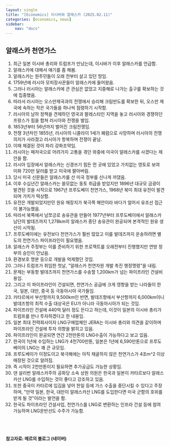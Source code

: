 ```yaml
---
layout: single
title: "[Economics] 이시바와 알래스카 (2025.02.11)"
categories: [economics, news]
sidebar:
    nav: "docs"
---
```


## 알래스카 천연가스
1. 최근 일본 이시바 총리와 트럼프가 만났는데, 이시바가 이후 알래스카를 언급함.
1. 알래스카에 대해서 얘기를 좀 해봄.
1. 알래스카는 원주민들이 오래 전부터 살고 있던 땅임.
1. 1759년에 러시아 모피장사꾼들이 알래스카에 들어왔음.
1. 그러나 러시아는 알래스카에 큰 관심은 없었고 지중해로 나가는 출구를 확보하는 것에 집중했음.
1. 따라서 러시아는 오스만제국과의 전쟁에서 승리해 크림반도를 확보한 뒤, 오스만 제국에 속하는 작은 국가들을 하나씩 점령하기 시작함.
1. 러시아의 남하 정책을 견제하던 영국과 팔레스타인 지역을 놓고 러시아와 경쟁하던 프랑스가 힘을 합쳐 러시아와 전쟁을 벌임.
1. 1853년부터 56년까지 벌어진 크림전쟁임.
1. 전쟁 3년차인 1855년, 러시아의 니콜라이 1세가 폐렴으로 사망하며 러시아의 전쟁의지가 사라졌고 러시아가 항복하며 전쟁이 끝남.
1. 이때 체결된 것이 파리 강화조약임.
1. 러시아는 패저국으로 어려가지 고통을 겪던 와중에 미국이 알래스카를 사겠다는 제안을 함.
1. 러시아 입장에서 알래스카는 신경쓰기 힘든 먼 곳에 있었고 가치없는 영토로 보여 미화 720만 달러를 받고 미국에 팔아버림.
1. 당시 미국 신문들은 알래스카를 산 미국 정부를 신나게 까댔음.
1. 이후 수십년간 알래스카는 쓸모없는 동토 취급을 받았지만 1896년 대규모 금광이 발견된 것을 시작으로 1967년 프루도베이 천연가스, 1968년 북미 최대 유전이 발견되며 가치가 떡상함.
1. 유전은 개발되었지만민 원유 매장지가 북극쪽 해안이라 바다가 얼어서 유조선 접근이 불가능했음.
1. 따라서 북쪽에서 남쪼긍로 송유관을 만들어 1977년부터 프루도베이에서 알래스카 남단의 발데즈까지 1,278km의 알래스카 종단 송유관이 완공되며 본격적인 원유 생산이 시작됨.
1. 프루도베이에는 유전보다 천연가스가 훨씬 많았고 이를 발데즈까지 운송하려면 별도의 천연가스 파이프라인이 필요했음.
1. 알래스카 주정부는 이를 준비하기 위한 프로젝트를 오래전부터 진행했지만 연방 정부의 승인이 안났음.
1. 환경보호 명분 등으로 개발을 억제했던 것임.
1. 그러나 트럼프가 취임한 첫날, "알래스카 천연자원 개발 촉진 행정명령"을 내림.
1. 문제는 부동항 발데즈까지 천연가스를 수송할 1,200km가 넘는 파이프라인 건설비용임.
1. 그리고 이 파이프라인이 건설되면, 천연가스 공급에 크게 영향을 받는 나라들이 한국, 일본, 대만, 중국 등 극동아시아 국가들임.
1. 카타르에서 부산항까지 9,500km인 반면, 발데즈항에서 부산항까지 6,000km이니 발데즈항의 최적 수출 대상국은 EU가 아니라 극동아시아가 되는 것임.
1. 파이프라인 건설에 440억 달러 정도 든다고 하는데, 이것이 일본의 이시바 총리가 트럼프를 만나 투자하겠다고 한 내용임.
1. 일본 최대 전력회사이자 LNG구매업체인 JERA는 이시바 총리와 의견을 같이하며 파이프라인 건설에 투자 의향을 밝히고 있음.
1. 파이프라인이 완공되면 연간 2천만톤의 LNG수출이 가능하다고 보고 있음.
1. 한국이 1년에 수입하는 LNG가 4천700만톤, 일본은 1년에 6,590만톤으로 프루도베이의 LNG는 꽤 큰 규모임.
1. 프루도베이가 이정도이고 북극해에는 아직 채굴하지 않은 천연가스가 4조m^2 이상 매장된 것으로 알려짐.
1. 즉 시작이 2천만톤이지 필요하면 추가공급도 가능한 상황임.
1. 댄 설리번 알래스카주의 공화당 소속 상원 의원은 한국과 일본이 카타르보다 알래스카산 LNG를 수입하는 것이 좋다고 강조하고 있음.
1. 또한 중국이 카타르에 입김을 넣어 한일 등에 가스 수출을 중단시킬 수 있다고 주장하며, "만약 일본, 한국, 대만이 알래스카산 LNG를 도입한다면 미국 군함의 호위를 받게 될 것"이라는 발언을 함.
1. 한국도 파이프라인 건설사업, 천연가스를 LNG로 변환하는 인프라 건설 등에 참여 가능하며 LNG운반선도 수주가 가능함.



<br/>
<br/>

#### 참고자료: 메르의 블로그 (네이버) 